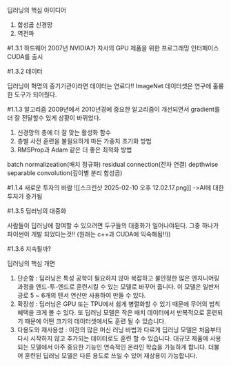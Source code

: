 딥러닝의 핵심 아이디어
1. 합성곱 신경망
2. 역전파

#1.3.1 하드웨어
2007년 NVIDIA가 자사의 GPU 제품을 위한 프로그래밍 인터페이스 CUDA를 출시

#1.3.2 데이터

딥러닝이 혁명의 증기기관이라면 데이터는 연료다!!
ImageNet 데이터셋은 연구에 훌륭한 도구가 되어줬다.

#1.1.3 알고리즘
2009년에서 2010년경에 중요한 알고리즘이 개선되면서 gradient를 더 잘 전달할수 있게 상황이 바뀌었다.

1. 신경망의 층에 더 잘 맞는 활성화 함수
2. 층별 사전 훈련을 불필요하게 마든 가중치 초기화 방법
3. RMSProp과 Adam 같은 더 좋은 최적화 방법

batch normalizeation(배치 정규화)
residual connection(잔차 연결)
depthwise separable convolution(깊이별 분리 합성곱)

#1.1.4 새로운 투자의 바람
![[스크린샷 2025-02-10 오후 12.02.17.png]]
->AI에 대한 투자가 증가됨

#1.3.5 딥러닝의 대중화

사람들이 딥러닝에 참여할 수 있으려면 두구들의 대중화가 일어나야된다.
그중 하나가 파이썬이 개발 되었다는것!! (원래는 c++과 CUDA에 익숙해됨!!))

#1.3.6 지속될까?

딥러닝의 핵심 개면
1. 단순함 : 딥러닝은 특성 공학이 필요하지 않아 복잡하고 불안정한 많은 엔지니어링 과정을 엔드-투-엔드로 훈련시킬 수 있는 모델로 바꾸어 줍니다. 이 모델은 일반저긍로 5 ~ 6개의 텐서 연산만 사용하여 만들 수 있다.
2. 확장성 : 딥러닝은 GPU 또는 TPU에서 쉽게 병렬화할 수 있기 때문에 무어의 법칙 혜택을 크게 볼 수 있다. 또 딥러닝 모델은 작은 배치 데이터에서 반복적으로 훈련되기 때문에 어떤 크기의 데이터셋에서도 훈련 될 수 있습니다. 
3. 다용도와 재사용성 : 이전의 많은 머신 러닝 바법과 다르게 딥러닝 모델은 처음부터 다시 시작하지 않고 추가되는 데이터로도 훈련 할 수 있습니다. 대규모 제품에 사용되는 모델에서 아주 중요한 기능인 연속적인 온라인 학습을 가능하게 합니다. 더불어 훈련된 딥러닝 모델은 다른 용도로 쓰일 수 있어 재상용이 가능합니다. 

